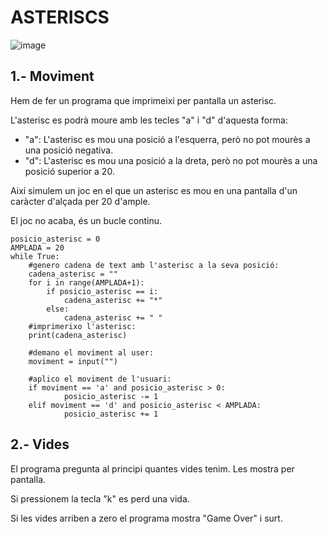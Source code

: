 # ASTERISCS

![image](https://github.com/XaSaFa/IntroduccioProgramacio/assets/110727546/d7636e11-0fe7-4b72-a746-8d915abe147f)

## 1.- Moviment

Hem de fer un programa que imprimeixi per pantalla un asterisc.

L'asterisc es podrà moure amb les tecles "a" i "d" d'aquesta forma:

- "a": L'asterisc es mou una posició a l'esquerra, però no pot mourès a una posició negativa.
- "d": L'asterisc es mou una posició a la dreta, però no pot mourès a una posició superior a 20.

Així simulem un joc en el que un asterisc es mou en una pantalla d'un caràcter d'alçada per 20 d'ample.

El joc no acaba, és un bucle continu.

```
posicio_asterisc = 0
AMPLADA = 20
while True:
    #genero cadena de text amb l'asterisc a la seva posició:
    cadena_asterisc = ""
    for i in range(AMPLADA+1):
        if posicio_asterisc == i:
            cadena_asterisc += "*"
        else:
            cadena_asterisc += " "
    #imprimerixo l'asterisc:
    print(cadena_asterisc)

    #demano el moviment al user:
    moviment = input("")

    #aplico el moviment de l'usuari:
    if moviment == 'a' and posicio_asterisc > 0:
            posicio_asterisc -= 1
    elif moviment == 'd' and posicio_asterisc < AMPLADA:
            posicio_asterisc += 1
```

## 2.- Vides

El programa pregunta al principi quantes vides tenim.
Les mostra per pantalla.

Si pressionem la tecla "k" es perd una vida.

Si les vides arriben a zero el programa mostra "Game Over" i surt.

